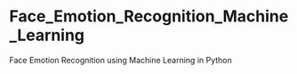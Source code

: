 # Face_Emotion_Recognition_Machine_Learning
Face Emotion Recognition using Machine Learning in Python
